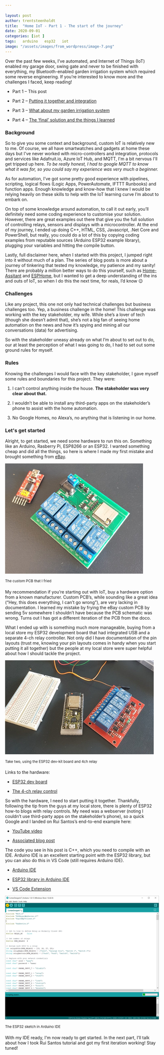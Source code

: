 ```yaml
---

layout: post
author: trentsteenholdt
title:  "Home IoT - Part 1 - The start of the journey"
date: 2020-09-01
categories: [iot ]
tags:   arduino   esp32   iot
image: "/assets/images/from_wordpress/image-7.png"
---
```



Over the past few weeks, I’ve automated, and Internet of Things (IoT) enabled my garage door, swing gate and never to be finished with everything, my Bluetooth-enabled garden irrigation system which required some reverse engineering. If you’re interested to know more and the challenges I faced, keep reading!

- Part 1 – This post

- Part 2 – [Putting it together and integration](/2020/09/03/home-iot-part-2-putting-it-together-and-integration/)

- Part 3 – [What about my garden irrigation system](/2020/09/19/home-iot-part-3-what-about-my-garden-irrigation-system/)

- Part 4 – [The ‘final’ solution and the things I learned](/2020/09/20/home-iot-part-4-the-final-solution-and-the-things-i-learned/)

### Background

So to give you some context and background, custom IoT is relatively new to me. Of course, we all have smartwatches and gadgets at home these days but I've never worked with micro-controllers and integration, protocols and services like Adafruit.io, Azure IoT Hub, and MQTT, I'm a bit nervous I'll get tripped up here. _To be really honest, I had to google MQTT to know what it was for, so you could say my experience was very much a beginner._

As for automation, I’ve got some pretty good experience with pipelines, scripting, logical flows (Logic Apps, PowerAutomate, IFTTT Runbooks) and function apps. Enough knowledge and know-how that I knew I would be relying heavily on these skills to help with the IoT learning curve I’m about to embark on.

On top of some knowledge around automation, to call it out early, you’ll definitely need some coding experience to customise your solution. However, there are great examples out there that give you the full solution of controlling relays, sensors and displays with a microcontroller. At the end of my journey, I ended up doing C++, HTML, CSS, Javascript, .Net Core and PowerShell, but really, you could do a lot of this by copying coding examples from reputable sources (Arduino ESP32 example library), plugging your variables and hitting the compile button.

Lastly, full disclaimer here, when I started with this project, I jumped right into it without much of a plan. The series of blog posts is more about a journey of tinkering that tested my knowledge, my patience and my sanity! There are probably a million better ways to do this yourself, such as [Home-Assitant](https://www.home-assistant.io/) and [ESPHome](https://esphome.io/), but I wanted to get a deep understanding of the ins and outs of IoT, so when I do this the next time, for reals, I’d know 😉

### Challenges

Like any project, this one not only had technical challenges but business challenges too. Yep, a business challenge in the home! This challenge was working with the key stakeholder, my wife. While she’s a lover of tech (though she doesn’t admit that), she’s not a big fan of seeing home automation on the news and how it’s spying and mining all our conversations (data) for advertising.

So with the stakeholder uneasy already on what I’m about to set out to do, our at least the perception of what I was going to do, I had to set out some ground rules for myself.

### Rules

Knowing the challenges I would face with the key stakeholder, I gave myself some rules and boundaries for this project. They were:

1. I can’t control anything inside the house. **The stakeholder was very clear about that.**

3. I wouldn’t be able to install any third-party apps on the stakeholder’s phone to assist with the home automation.

5. No Google Homes, no Alexa’s, no anything that is listening in our home.

### Let's get started

Alright, to get started, we need some hardware to run this on. Something like an Arduino, Rasberry Pi, ESP8266 or an ESP32. I wanted something cheap and did all the things, so here is where I made my first mistake and brought something from [eBay](https://www.ebay.com.au/itm/4-Channel-Remote-Switch-Wifi-Bluetooth-Relay-Module-Built-in-ESP32S-For-Android/233586457006?ssPageName=STRK%3AMEBIDX%3AIT&var=533267026306&_trksid=p2060353.m2749.l2649).

![](/assets/images/from_wordpress/image-3.png)

<sup>The custom PCB that I fried</sup>

My recommendation if you’re starting out with IoT, buy a hardware option from a known manufacturer. Custom PCB’s, while sounding like a great idea (“Hey, this does everything, I can’t go wrong”), are very lacking in documentation. I learned my mistake by frying the eBay custom PCB by sending 5v somewhere I shouldn’t have because the PCB schematic was wrong. Turns out I has got a different iteration of the PCB from the doco.

What I ended up with is something much more manageable, buying from a local store my ESP32 development board that had integrated USB and a separate 4-ch relay controller. Not only did I have documentation of the pin layouts (trust me, knowing your pin layouts comes in handy when you start putting it all together) but the people at my local store were super helpful about how I should tackle the project.

![](/assets/images/from_wordpress/image-4.png)

<sup>Take two, using the ESP32 dev-kit board and 4ch relay</sup>

Links to the hardware:

- [ESP32 dev board](https://www.altronics.com.au/p/z6385-esp-32s-wifi-bluetooth-module-and-interface-board/)

- [The 4-ch relay control](https://www.altronics.com.au/p/z6327-4-channel-5v-relay-control-board/)

So with the hardware, I need to start putting it together. Thankfully, following the tip from the guys at my local store, there is plenty of ESP32 how-to blogs with relay controls. My need was a webserver (noting I couldn’t use third-party apps on the stakeholder’s phone), so a quick Google and I landed on Rui Santos’s end-to-end example here:

- [YouTube video](https://www.youtube.com/watch?v=giACxpN0cGc)

- [Associated blog post](https://randomnerdtutorials.com/esp32-relay-module-ac-web-server/)

The code you see in his post is C++, which you need to compile with an IDE. Arduino IDE is an excellent starting point with the ESP32 library, but you can also do this in VS Code (still requires Arduino IDE).

- [Arduino IDE](https://www.arduino.cc/en/main/software)

- [ESP32 library in Arduino IDE](https://randomnerdtutorials.com/installing-the-esp32-board-in-arduino-ide-windows-instructions/)

- [VS Code Extension](https://github.com/microsoft/vscode-arduino)

![](/assets/images/from_wordpress/image-18.png)

<sup>The ESP32 sketch in Arduino IDE</sup>

With my IDE ready, I'm now ready to get started. In the next part, I’ll talk about how I took Rui Santos tutorial and got my first iteration working! Stay tuned!
